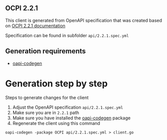 ## OCPI 2.2.1

This client is generated from OpenAPI specification that was created based on
[OCPI 2.2.1 documentation](https://evroaming.org/app/uploads/2021/11/OCPI-2.2.1.pdf)

Specification can be found in subfolder `api/2.2.1.spec.yml`

## Generation requirements
- [oapi-codegen](https://github.com/deepmap/oapi-codegen#overview)

# Generation step by step
Steps to generate changes for the client

1) Adjust the OpenAPI specification `api/2.2.1.spec.yml`
2) Make sure you are in `2.2.1` path
3) Make sure you have installed the [oapi-codegen](https://github.com/deepmap/oapi-codegen#overview) package
4) Regenerate the client using this command
```shell
oapi-codegen -package OCPI api/2.2.1.spec.yml > client.go
```
